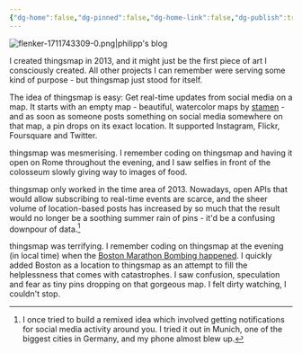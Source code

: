 ```yaml
---
{"dg-home":false,"dg-pinned":false,"dg-home-link":false,"dg-publish":true,"disabled rules":["header-increment","yaml-title","yaml-title-alias","file-name-heading"],"title":"thingsmap","dg-permalink":"thingsmap/","created-date":"2020-10-29T00:00:00","updated-date":"2025-05-05T17:44:28","tags":["dgarticle","pet-project-sematary"],"dg-path":"thingsmap.md","permalink":"/thingsmap/","dgPassFrontmatter":true}
---
```



![flenker-1711743309-0.png|philipp's blog](/img/user/attachments/flenker-1711743309-0.png)

I created thingsmap in 2013, and it might just be the first piece of art I consciously created. All other projects I can remember were serving some kind of purpose - but thingsmap just stood for itself.

The idea of thingsmap is easy: Get real-time updates from social media on a map. It starts with an empty map - beautiful, watercolor maps by [stamen](https://maps.stamen.com/#watercolor) - and as soon as someone posts something on social media somewhere on that map, a pin drops on its exact location. It supported Instagram, Flickr, Foursquare and Twitter.

thingsmap was mesmerising. I remember coding on thingsmap and having it open on Rome throughout the evening, and I saw selfies in front of the colosseum slowly giving way to images of food.

thingsmap only worked in the time area of 2013. Nowadays, open APIs that would allow subscribing to real-time events are scarce, and the sheer volume of location-based posts has increased by so much that the result would no longer be a soothing summer rain of pins - it'd be a confusing downpour of data.[^1]

thingsmap was terrifying. I remember coding on thingsmap at the evening (in local time) when the [Boston Marathon Bombing happened](https://en.wikipedia.org/wiki/Boston_Marathon_bombing). I quickly added Boston as a location to thingsmap as an attempt to fill the helplessness that comes with catastrophes. I saw confusion, speculation and fear as tiny pins dropping on that gorgeous map. I felt dirty watching, I couldn't stop.

[^1]: I once tried to build a remixed idea which involved getting notifications for social media activity around you. I tried it out in Munich, one of the biggest cities in Germany, and my phone almost blew up.
